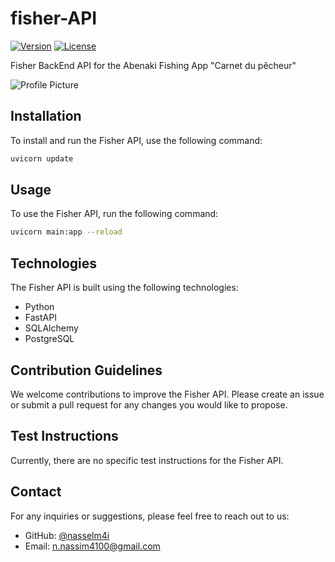 # fisher-API

[![Version](https://img.shields.io/badge/version-1.0.0-blue.svg)]()
[![License](https://img.shields.io/badge/license-MIT-green.svg)]()

Fisher BackEnd API for the Abenaki Fishing App "Carnet du pêcheur"

![Profile Picture](https://avatars.githubusercontent.com/u/59816558?v=4)

## Installation

To install and run the Fisher API, use the following command:

```bash
uvicorn update
```

## Usage

To use the Fisher API, run the following command:
```bash
uvicorn main:app --reload
```

## Technologies

The Fisher API is built using the following technologies:

- Python
- FastAPI
- SQLAlchemy
- PostgreSQL

## Contribution Guidelines

We welcome contributions to improve the Fisher API. Please create an issue or submit a pull request for any changes you would like to propose.

## Test Instructions

Currently, there are no specific test instructions for the Fisher API.

## Contact

For any inquiries or suggestions, please feel free to reach out to us:

- GitHub: [@nasselm4i](https://github.com/nasselm4i)
- Email: n.nassim4100@gmail.com